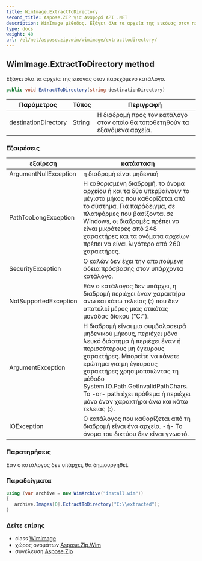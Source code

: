 ```yaml
---
title: WimImage.ExtractToDirectory
second_title: Aspose.ZIP για Αναφορά API .NET
description: WimImage μέθοδος. Εξάγει όλα τα αρχεία της εικόνας στον παρεχόμενο κατάλογο.
type: docs
weight: 40
url: /el/net/aspose.zip.wim/wimimage/extracttodirectory/
---
```

## WimImage.ExtractToDirectory method

Εξάγει όλα τα αρχεία της εικόνας στον παρεχόμενο κατάλογο.

```csharp
public void ExtractToDirectory(string destinationDirectory)
```

| Παράμετρος | Τύπος | Περιγραφή |
| --- | --- | --- |
| destinationDirectory | String | Η διαδρομή προς τον κατάλογο στον οποίο θα τοποθετηθούν τα εξαγόμενα αρχεία. |

### Εξαιρέσεις

| εξαίρεση | κατάσταση |
| --- | --- |
| ArgumentNullException | η διαδρομή είναι μηδενική |
| PathTooLongException | Η καθορισμένη διαδρομή, το όνομα αρχείου ή και τα δύο υπερβαίνουν το μέγιστο μήκος που καθορίζεται από το σύστημα. Για παράδειγμα, σε πλατφόρμες που βασίζονται σε Windows, οι διαδρομές πρέπει να είναι μικρότερες από 248 χαρακτήρες και τα ονόματα αρχείων πρέπει να είναι λιγότερο από 260 χαρακτήρες. |
| SecurityException | Ο καλών δεν έχει την απαιτούμενη άδεια πρόσβασης στον υπάρχοντα κατάλογο. |
| NotSupportedException | Εάν ο κατάλογος δεν υπάρχει, η διαδρομή περιέχει έναν χαρακτήρα άνω και κάτω τελείας (:) που δεν αποτελεί μέρος μιας ετικέτας μονάδας δίσκου ("C:\"). |
| ArgumentException | Η διαδρομή είναι μια συμβολοσειρά μηδενικού μήκους, περιέχει μόνο λευκό διάστημα ή περιέχει έναν ή περισσότερους μη έγκυρους χαρακτήρες. Μπορείτε να κάνετε ερώτημα για μη έγκυρους χαρακτήρες χρησιμοποιώντας τη μέθοδο System.IO.Path.GetInvalidPathChars. Το -or- path έχει πρόθεμα ή περιέχει μόνο έναν χαρακτήρα άνω και κάτω τελείας (:). |
| IOException | Ο κατάλογος που καθορίζεται από τη διαδρομή είναι ένα αρχείο. -ή- Το όνομα του δικτύου δεν είναι γνωστό. |

### Παρατηρήσεις

Εάν ο κατάλογος δεν υπάρχει, θα δημιουργηθεί.

### Παραδείγματα

```csharp
using (var archive = new WimArchive("install.wim")) 
{ 
   archive.Images[0].ExtractToDirectory("C:\\extracted");
}
```

### Δείτε επίσης

* class [WimImage](../)
* χώρος ονομάτων [Aspose.Zip.Wim](../../wimimage/)
* συνέλευση [Aspose.Zip](../../../)


